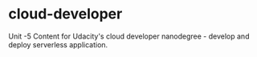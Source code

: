 # cloud-developer
Unit -5 Content for Udacity's cloud developer nanodegree - develop and deploy serverless application. 
